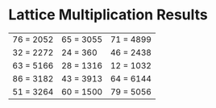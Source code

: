# Lattice Multiplication Results

|   |   |   |
|---|---|---|
| 76 = 2052 | 65 = 3055 | 71 = 4899 |
| 32 = 2272 | 24 = 360 | 46 = 2438 |
| 63 = 5166 | 28 = 1316 | 12 = 1032 |
| 86 = 3182 | 43 = 3913 | 64 = 6144 |
| 51 = 3264 | 60 = 1500 | 79 = 5056 |
